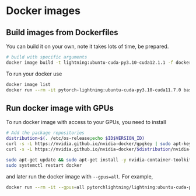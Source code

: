 # Docker images

## Build images from Dockerfiles

You can build it on your own, note it takes lots of time, be prepared.

```bash
# build with specific arguments
docker image build -t lightning:ubuntu-cuda-py3.10-cuda12.1.1 -f dockers/ubuntu-cuda/Dockerfile --build-arg "CUDA_VERSION=12.1.1" .
```

To run your docker use

```bash
docker image list
docker run --rm -it pytorch-lightning:ubuntu-cuda-py3.10-cuda11.7.0 bash
```

## Run docker image with GPUs

To run docker image with access to your GPUs, you need to install

```bash
# Add the package repositories
distribution=$(. /etc/os-release;echo $ID$VERSION_ID)
curl -s -L https://nvidia.github.io/nvidia-docker/gpgkey | sudo apt-key add -
curl -s -L https://nvidia.github.io/nvidia-docker/$distribution/nvidia-docker.list | sudo tee /etc/apt/sources.list.d/nvidia-docker.list

sudo apt-get update && sudo apt-get install -y nvidia-container-toolkit
sudo systemctl restart docker
```

and later run the docker image with `--gpus=all`. For example,

```bash
docker run --rm -it --gpus=all pytorchlightning/lightning:ubuntu-cuda-py3.10-cuda12.1.0
```
